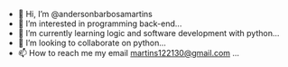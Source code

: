- 👋 Hi, I’m @andersonbarbosamartins
- 👀 I’m interested in programming back-end...
- 🌱 I’m currently learning logic and software development with python...   
- 💞️ I’m looking to collaborate on python...
- 📫 How to reach me my email martins122130@gmail.com ...

<!---
andersonbarbosamartins/andersonbarbosamartins is a ✨ special ✨ repository because its `README.md` (this file) appears on your GitHub profile.
You can click the Preview link to take a look at your changes.
--->
